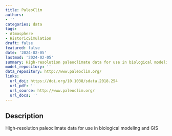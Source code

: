 ```yaml
---
title: PaleoClim
authors:
- ''
categories: data
tags:
- Atmosphere
- HistoricSimulation
draft: false
featured: false
date: '2024-02-05'
lastmod: '2024-02-05'
summary: High-resolution paleoclimate data for use in biological modeling and GIS
model_repository: ''
data_repository: http://www.paleoclim.org/
links:
  url_doi: https://doi.org/10.1038/sdata.2018.254
  url_pdf: ''
  url_source: http://www.paleoclim.org/
  url_docs: ''
---
```


## Description

High-resolution paleoclimate data for use in biological modeling and GIS

